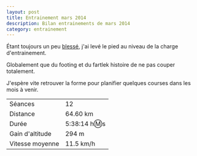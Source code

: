 ```yaml
---
layout: post
title: Entrainement mars 2014
description: Bilan entrainements de mars 2014
category: entrainement
---
```


Étant toujours un peu [blessé][1], j'ai levé le pied au niveau de la
charge d'entrainement.

Globalement que du footing et du fartlek histoire de ne pas couper
totalement.

J'espère vite retrouver la forme pour planifier quelques courses dans les mois
à venir.

|                  |                |
| ---------------- | -------------- |
| Séances          | 12             |
| Distance         | 64.60 km       |
| Durée            | 5:38:14 h:m:s  |
| Gain d'altitude  | 294 m          |
| Vitesse moyenne  | 11.5 km/h      |

[1]: /2014/02/28/entrainement-fevrier-2014.html
